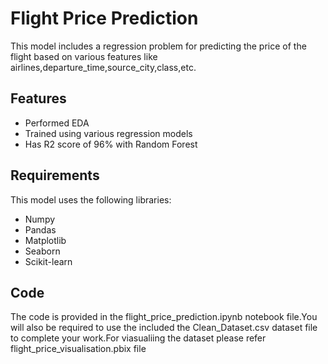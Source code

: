 
# Flight Price Prediction 

This model includes a regression problem for predicting the price of the flight based on various features like airlines,departure_time,source_city,class,etc.



## Features

- Performed EDA
- Trained using various regression models
- Has R2 score of 96% with Random Forest



## Requirements
This model uses the following libraries:
* Numpy
* Pandas
* Matplotlib
* Seaborn
* Scikit-learn


## Code
The code is provided in the flight_price_prediction.ipynb notebook file.You will also be required to use the included the Clean_Dataset.csv dataset file to complete your work.For viasualiing the dataset please refer flight_price_visualisation.pbix file
